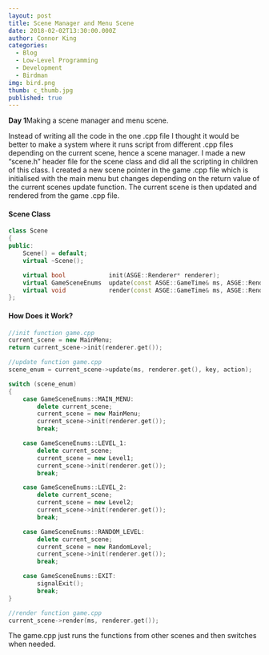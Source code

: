 ```yaml
---
layout: post
title: Scene Manager and Menu Scene
date: 2018-02-02T13:30:00.000Z
author: Connor King
categories:
  - Blog
  - Low-Level Programming
  - Development
  - Birdman
img: bird.png
thumb: c_thumb.jpg
published: true
---
```


<b>Day 1</b>Making a scene manager and menu scene.<!--more-->

Instead of writing all the code in the one .cpp file I thought it would be better to make a system where it runs script from different .cpp files depending on the current scene, hence a scene manager. I made a new “scene.h” header file for the scene class and did all the scripting in children of this class. I created a new scene pointer in the game .cpp file which is initialised with the main menu but changes depending on the return value of the current scenes update function. The current scene is then updated and rendered from the game .cpp file. 

#### Scene Class
```C++
class Scene
{
public:
	Scene() = default;
	virtual ~Scene();

	virtual bool			init(ASGE::Renderer* renderer);
	virtual GameSceneEnums	update(const ASGE::GameTime& ms, ASGE::Renderer* renderer, int key, int action);
	virtual void			render(const ASGE::GameTime& ms, ASGE::Renderer* renderer);	
};
```

#### How Does it Work?
```C++
//init function game.cpp
current_scene = new MainMenu;
return current_scene->init(renderer.get());

//update function game.cpp
scene_enum = current_scene->update(ms, renderer.get(), key, action);

switch (scene_enum)
{
	case GameSceneEnums::MAIN_MENU:
		delete current_scene;
		current_scene = new MainMenu;
		current_scene->init(renderer.get());
		break;

	case GameSceneEnums::LEVEL_1:
		delete current_scene;
		current_scene = new Level1;
		current_scene->init(renderer.get());
		break;

	case GameSceneEnums::LEVEL_2:
		delete current_scene;
		current_scene = new Level2;
		current_scene->init(renderer.get());
		break;

	case GameSceneEnums::RANDOM_LEVEL:
		delete current_scene;
		current_scene = new RandomLevel;
		current_scene->init(renderer.get());
		break;

	case GameSceneEnums::EXIT:
		signalExit();
		break;
}

//render function game.cpp
current_scene->render(ms, renderer.get());
```

The game.cpp just runs the functions from other scenes and then switches when needed.